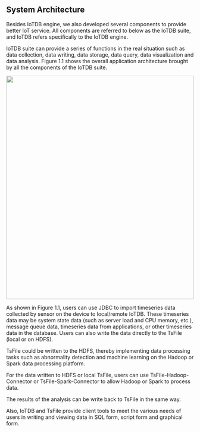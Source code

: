<!--

    Licensed to the Apache Software Foundation (ASF) under one
    or more contributor license agreements.  See the NOTICE file
    distributed with this work for additional information
    regarding copyright ownership.  The ASF licenses this file
    to you under the Apache License, Version 2.0 (the
    "License"); you may not use this file except in compliance
    with the License.  You may obtain a copy of the License at
    
        http://www.apache.org/licenses/LICENSE-2.0
    
    Unless required by applicable law or agreed to in writing,
    software distributed under the License is distributed on an
    "AS IS" BASIS, WITHOUT WARRANTIES OR CONDITIONS OF ANY
    KIND, either express or implied.  See the License for the
    specific language governing permissions and limitations
    under the License.

-->

## System Architecture

Besides IoTDB engine, we also developed several components to provide better IoT service. All components are referred to below as the IoTDB suite, and IoTDB refers specifically to the IoTDB engine.

IoTDB suite can provide a series of functions in the real situation such as data collection, data writing, data storage, data query, data visualization and data analysis. Figure 1.1 shows the overall application architecture brought by all the components of the IoTDB suite. 

<img style="width:100%; max-width:800px; max-height:600px; margin-left:auto; margin-right:auto; display:block;" src="https://user-images.githubusercontent.com/25913899/67943956-39c1e800-fc16-11e9-8da2-a662f8246816.png">

As shown in Figure 1.1, users can use JDBC to import timeseries data collected by sensor on the device to local/remote IoTDB. These timeseries data may be system state data (such as server load and CPU memory, etc.), message queue data, timeseries data from applications, or other timeseries data in the database. Users can also write the data directly to the TsFile (local or on HDFS).

TsFile could be written to the HDFS, thereby implementing data processing tasks such as abnormality detection and machine learning on the Hadoop or Spark data processing platform. 

For the data written to HDFS or local TsFile, users can use TsFile-Hadoop-Connector or TsFile-Spark-Connector to allow Hadoop or Spark to process data. 

The results of the analysis can be write back to TsFile in the same way.

Also, IoTDB and TsFile provide client tools to meet the various needs of users in writing and viewing data in SQL form, script form and graphical form.

